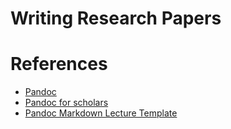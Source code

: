 # Writing Research Papers


# References
* [Pandoc](https://pandoc.org/)
* [Pandoc for scholars](https://pandoc-scholar.github.io/)
* [Pandoc Markdown Lecture Template](https://github.com/cagix/pandoc-lecture)
